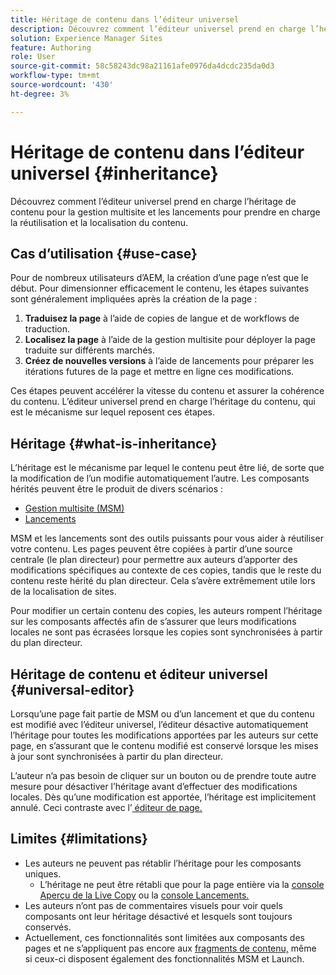 ```yaml
---
title: Héritage de contenu dans l’éditeur universel
description: Découvrez comment l’éditeur universel prend en charge l’héritage de contenu pour la gestion multisite et les lancements pour prendre en charge la réutilisation et la localisation du contenu.
solution: Experience Manager Sites
feature: Authoring
role: User
source-git-commit: 58c58243dc98a21161afe0976da4dcdc235da0d3
workflow-type: tm+mt
source-wordcount: '430'
ht-degree: 3%

---
```



# Héritage de contenu dans l’éditeur universel {#inheritance}

Découvrez comment l’éditeur universel prend en charge l’héritage de contenu pour la gestion multisite et les lancements pour prendre en charge la réutilisation et la localisation du contenu.

## Cas d’utilisation {#use-case}

Pour de nombreux utilisateurs d’AEM, la création d’une page n’est que le début. Pour dimensionner efficacement le contenu, les étapes suivantes sont généralement impliquées après la création de la page :

1. **Traduisez la page** à l’aide de copies de langue et de workflows de traduction.
1. **Localisez la page** à l’aide de la gestion multisite pour déployer la page traduite sur différents marchés.
1. **Créez de nouvelles versions** à l’aide de lancements pour préparer les itérations futures de la page et mettre en ligne ces modifications.

Ces étapes peuvent accélérer la vitesse du contenu et assurer la cohérence du contenu. L’éditeur universel prend en charge l’héritage du contenu, qui est le mécanisme sur lequel reposent ces étapes.

## Héritage {#what-is-inheritance}

L’héritage est le mécanisme par lequel le contenu peut être lié, de sorte que la modification de l’un modifie automatiquement l’autre. Les composants hérités peuvent être le produit de divers scénarios :

* [Gestion multisite (MSM)](/help/sites-cloud/administering/msm/overview.md)
* [Lancements](/help/sites-cloud/authoring/launches/overview.md)

MSM et les lancements sont des outils puissants pour vous aider à réutiliser votre contenu. Les pages peuvent être copiées à partir d’une source centrale (le plan directeur) pour permettre aux auteurs d’apporter des modifications spécifiques au contexte de ces copies, tandis que le reste du contenu reste hérité du plan directeur. Cela s’avère extrêmement utile lors de la localisation de sites.

Pour modifier un certain contenu des copies, les auteurs rompent l’héritage sur les composants affectés afin de s’assurer que leurs modifications locales ne sont pas écrasées lorsque les copies sont synchronisées à partir du plan directeur.

## Héritage de contenu et éditeur universel {#universal-editor}

Lorsqu’une page fait partie de MSM ou d’un lancement et que du contenu est modifié avec l’éditeur universel, l’éditeur désactive automatiquement l’héritage pour toutes les modifications apportées par les auteurs sur cette page, en s’assurant que le contenu modifié est conservé lorsque les mises à jour sont synchronisées à partir du plan directeur.

L’auteur n’a pas besoin de cliquer sur un bouton ou de prendre toute autre mesure pour désactiver l’héritage avant d’effectuer des modifications locales. Dès qu’une modification est apportée, l’héritage est implicitement annulé. Ceci contraste avec l’[ éditeur de page.](/help/sites-cloud/authoring/page-editor/edit-content.md#inherited-components)

## Limites {#limitations}

* Les auteurs ne peuvent pas rétablir l’héritage pour les composants uniques.
   * L’héritage ne peut être rétabli que pour la page entière via la [console Aperçu de la Live Copy](/help/sites-cloud/administering/msm/live-copy-overview.md) ou la [console Lancements.](/help/sites-cloud/authoring/launches/overview.md#the-launches-console)
* Les auteurs n’ont pas de commentaires visuels pour voir quels composants ont leur héritage désactivé et lesquels sont toujours conservés.
* Actuellement, ces fonctionnalités sont limitées aux composants des pages et ne s’appliquent pas encore aux [fragments de contenu,](/help/sites-cloud/administering/content-fragments/overview.md) même si ceux-ci disposent également des fonctionnalités MSM et Launch.
